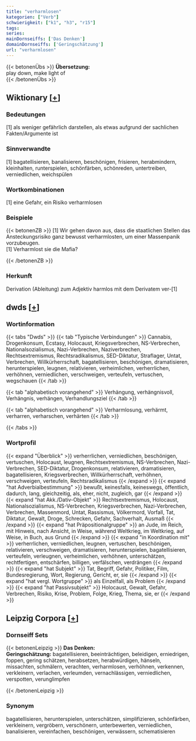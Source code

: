 ```yaml
---
title: "verharmlosen"
kategorien: ["Verb"]
schwierigkeit: ["k1", "h3", "r15"]
tags:
series:
mainDornseiffs: ['Das Denken']
domainDornseiffs: ['Geringschätzung']
url: "verharmlosen"
---
```


{{< betonenÜbs >}}
**Übersetzung:**  
play down, make light of  
{{< /betonenÜbs >}}

## Wiktionary [[+](https://de.wiktionary.org/wiki/verharmlosen)]

### Bedeutungen
[1] als weniger gefährlich darstellen, als etwas aufgrund der sachlichen Fakten/Argumente ist  

### Sinnverwandte
[1] bagatellisieren, banalisieren, beschönigen, frisieren, herabmindern, kleinhalten, runterspielen, schönfärben, schönreden, untertreiben, verniedlichen, weichspülen  

### Wortkombinationen
[1] eine Gefahr, ein Risiko verharmlosen  

### Beispiele
{{< betonenZB >}}
[1] Wir gehen davon aus, dass die staatlichen Stellen das Ansteckungsrisiko ganz bewusst verharmlosten, um einer Massenpanik vorzubeugen.  
[1] Verharmlost sie die Mafia?  

{{< /betonenZB >}}
### Herkunft
Derivation (Ableitung) zum Adjektiv harmlos mit dem Derivatem ver-[1]  



## dwds [[+](https://www.dwds.de/wb/verharmlosen)]

### Wortinformation
{{< tabs "Dwds" >}}
{{< tab "Typische Verbindungen" >}}
Cannabis, Drogenkonsum, Ecstasy, Holocaust, Kriegsverbrechen, NS-Verbrechen, Nationalsozialismus, Nazi-Verbrechen, Naziverbrechen, Rechtsextremismus, Rechtsradikalismus, SED-Diktatur, Straflager, Untat, Verbrechen, Willkürherrschaft, bagatellisieren, beschönigen, dramatisieren, herunterspielen, leugnen, relativieren, verheimlichen, verherrlichen, verhöhnen, verniedlichen, verschweigen, verteufeln, vertuschen, wegschauen
{{< /tab >}}

{{< tab "alphabetisch vorangehend" >}}
Verhängung, verhängnisvoll, Verhängnis, verhängen, Verhandlungsziel
{{< /tab >}}

{{< tab "alphabetisch vorangehend" >}}
Verharmlosung, verhärmt, verharren, verharschen, verhärten
{{< /tab >}}

{{< /tabs >}}

### Wortprofil
{{< expand "Überblick" >}} verherrlichen, verniedlichen, beschönigen, vertuschen, Holocaust, leugnen, Rechtsextremismus, NS-Verbrechen, Nazi-Verbrechen, SED-Diktatur, Drogenkonsum, relativieren, dramatisieren, bagatellisieren, Kriegsverbrechen, Willkürherrschaft, verhöhnen, verschweigen, verteufeln, Rechtsradikalismus {{< /expand >}}
{{< expand "hat Adverbialbestimmung" >}} bewußt, keinesfalls, keineswegs, öffentlich, dadurch, lang, gleichzeitig, als, eher, nicht, zugleich, gar {{< /expand >}}
{{< expand "hat Akk./Dativ-Objekt" >}} Rechtsextremismus, Holocaust, Nationalsozialismus, NS-Verbrechen, Kriegsverbrechen, Nazi-Verbrechen, Verbrechen, Massenmord, Untat, Rassismus, Völkermord, Vorfall, Tat, Diktatur, Gewalt, Droge, Schrecken, Gefahr, Sachverhalt, Ausmaß {{< /expand >}}
{{< expand "hat Präpositionalgruppe" >}} an Jude, im Reich, mit Hinweis, nach Ansicht, in Weise, während Weltkrieg, im Weltkrieg, auf Weise, in Buch, aus Grund {{< /expand >}}
{{< expand "in Koordination mit" >}} verherrlichen, verniedlichen, leugnen, vertuschen, beschönigen, relativieren, verschweigen, dramatisieren, herunterspielen, bagatellisieren, verteufeln, verleugnen, verheimlichen, verhöhnen, unterschätzen, rechtfertigen, entschärfen, billigen, verfälschen, verdrängen {{< /expand >}}
{{< expand "hat Subjekt" >}} Tat, Begriff, Gefahr, Politiker, Film, Bundesregierung, Wort, Regierung, Gericht, er, sie {{< /expand >}}
{{< expand "hat vergl. Wortgruppe" >}} als Einzelfall, als Problem {{< /expand >}}
{{< expand "hat Passivsubjekt" >}} Holocaust, Gewalt, Gefahr, Verbrechen, Risiko, Krise, Problem, Folge, Krieg, Thema, sie, er {{< /expand >}}

## Leipzig Corpora [[+](https://corpora.uni-leipzig.de/en/res?word=verharmlosen&corpusId=deu_newscrawl-public_2018)]

### Dornseiff Sets
{{< betonenLeipzig >}}
**Das Denken:**  
**Geringschätzung:** bagatellisieren, beeinträchtigen, beleidigen, erniedrigen, foppen, gering schätzen, herabsetzen, herabwürdigen, hänseln, missachten, schmälern, verachten, verharmlosen, verhöhnen, verkennen, verkleinern, verlachen, verleumden, vernachlässigen, verniedlichen, verspotten, verunglimpfen  

{{< /betonenLeipzig >}}

### Synonym
bagatellisieren, herunterspielen, unterschätzen, simplifizieren, schönfärben, verkleinern, vergröbern, verschönern, unterbewerten, verniedlichen, banalisieren, vereinfachen, beschönigen, verwässern, schematisieren

